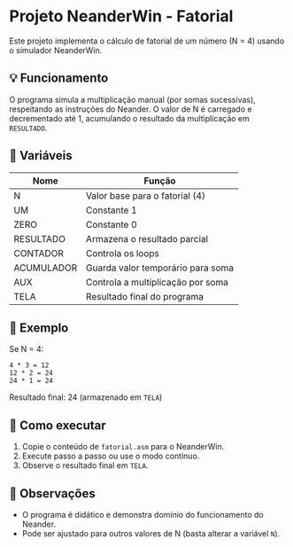 # Projeto NeanderWin - Fatorial

Este projeto implementa o cálculo de fatorial de um número (N = 4) usando o simulador NeanderWin.

## 💡 Funcionamento

O programa simula a multiplicação manual (por somas sucessivas), respeitando as instruções do Neander. O valor de N é carregado e decrementado até 1, acumulando o resultado da multiplicação em `RESULTADO`.

## 🔢 Variáveis

| Nome        | Função                               |
|-------------|--------------------------------------|
| N           | Valor base para o fatorial (4)       |
| UM          | Constante 1                          |
| ZERO        | Constante 0                          |
| RESULTADO   | Armazena o resultado parcial         |
| CONTADOR    | Controla os loops                    |
| ACUMULADOR  | Guarda valor temporário para soma    |
| AUX         | Controla a multiplicação por soma    |
| TELA        | Resultado final do programa          |

## 🧪 Exemplo

Se N = 4:
```
4 * 3 = 12
12 * 2 = 24
24 * 1 = 24
```
Resultado final: 24 (armazenado em `TELA`)

## 🚀 Como executar

1. Copie o conteúdo de `fatorial.asm` para o NeanderWin.
2. Execute passo a passo ou use o modo contínuo.
3. Observe o resultado final em `TELA`.

## 📝 Observações

- O programa é didático e demonstra domínio do funcionamento do Neander.
- Pode ser ajustado para outros valores de N (basta alterar a variável `N`).
